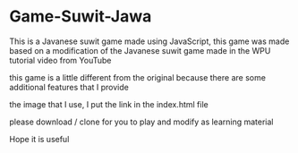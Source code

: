# Game-Suwit-Jawa
This is a Javanese suwit game made using JavaScript, this game was made based on a modification of the Javanese suwit game made in the WPU tutorial video from YouTube

this game is a little different from the original because there are some additional features that I provide

the image that I use, I put the link in the index.html file

please download / clone for you to play and modify as learning material

Hope it is useful